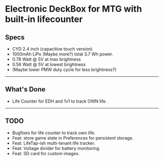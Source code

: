 # Electronic DeckBox for MTG with built-in lifecounter

## Specs

- CYD 2.4 inch (capacitive touch version)
- 1000mAh LiPo (Maybe more?) total 3.7 Wh power.
- 0.78 Watt @ 5V at max brightness
- 0.56 Watt @ 5V at lowest brightness
- (Maybe lower PMW duty cycle for less brightness?)

---

## What's Done

- Life Counter for EDH and 1v1 to track OWN life.

---

## TODO

- Bugfixes for life counter to track own life.
- Feat: store game state in Preferences for persistent storage.
- Feat: LifeTap-ish multi-tenant life tracker.
- Feat: Voltage divider for battery monitoring.
- Feat: SD card for custom images.
